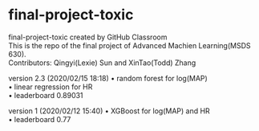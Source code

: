 # final-project-toxic  
final-project-toxic created by GitHub Classroom  
This is the repo of the final project of Advanced Machien Learning(MSDS 630).  
Contributors: Qingyi(Lexie) Sun and XinTao(Todd) Zhang

version 2.3 (2020/02/15 18:18)
• random forest for log(MAP)  
• linear regression for HR  
• leaderboard 0.89031  

version 1 (2020/02/12 15:40)
• XGBoost for log(MAP) and HR  
• leaderboard 0.77
